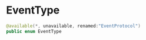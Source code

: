 # EventType

``` swift
@available(*, unavailable, renamed:"EventProtocol")
public enum EventType 
```
